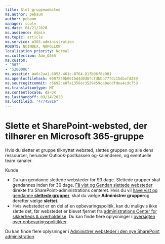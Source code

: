 ```yaml
---
title: Slet gruppewebsted
ms.author: pebaum
author: pebaum
manager: scotv
ms.date: 04/21/2020
ms.audience: Admin
ms.topic: article
ms.service: o365-administration
ROBOTS: NOINDEX, NOFOLLOW
localization_priority: Normal
ms.collection: Adm_O365
ms.custom:
- "567"
- "5200006"
ms.assetid: aa6c2aa1-6853-461c-8764-01fb96f8e981
ms.openlocfilehash: 6087240b0615d4d0d6fcfdbbb77fdc15dbafd289
ms.sourcegitcommit: c6692ce0fa1358ec3529e59ca0ecdfdea4cdc759
ms.translationtype: MT
ms.contentlocale: da-DK
ms.lasthandoff: 09/14/2020
ms.locfileid: "47745816"
---
```

# <a name="delete-a-sharepoint-site-that-belongs-to-a-microsoft-365-group"></a>Slette et SharePoint-websted, der tilhører en Microsoft 365-gruppe

Hvis du sletter et gruppe tilknyttet websted, slettes gruppen og alle dens ressourcer, herunder Outlook-postkassen og-kalenderen, og eventuelle team kanaler.
  
Kunde

- Du kan gendanne slettede websteder for 93 dage. Slettede grupper skal gendannes inden for 30 dage. [Få vist og Gendan slettede websteder](https://admin.microsoft.com/sharepoint?page=recyclebin&modern=true) direkte fra SharePoint-administrations centeret. Hvis du vil [have vist og gendanne **slettede grupper**](https://outlook.office.com/people/group/deleted), skal du vælge **Administrer grupper**og derefter vælge **slettet**.
- Hvis webstedet er en del af en opbevaringspolitik, kan du muligvis ikke slette det, før webstedet er blevet fjernet fra [administrations Center for sikkerheds & overholdelse](https://protection.office.com/?rfr=AdminCenter#/retention). Du kan finde flere oplysninger i [oversigten over opbevaringspolitikker](https://docs.microsoft.com/microsoft-365/compliance/retention-policies).
  
Du kan finde flere oplysninger i [Administrer websteder i den nye SharePoint administration](https://docs.microsoft.com/sharepoint/manage-sites-in-new-admin-center).
